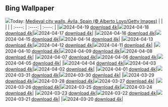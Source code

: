 ## Bing Wallpaper
![](./wallpaper/2024-04-19.jpg)Today: [Medieval city walls, Ávila, Spain (© Alberto Loyo/Getty Images)](./wallpaper/2024-04-19.jpg)
|      |      |      |
| :----: | :----: | :----: |
|![](./wallpaper/2024-04-19_sm.jpg)2024-04-19 [download 4k](./wallpaper/2024-04-19.jpg)|![](./wallpaper/2024-04-18_sm.jpg)2024-04-18 [download 4k](./wallpaper/2024-04-18.jpg)|![](./wallpaper/2024-04-17_sm.jpg)2024-04-17 [download 4k](./wallpaper/2024-04-17.jpg)|
|![](./wallpaper/2024-04-16_sm.jpg)2024-04-16 [download 4k](./wallpaper/2024-04-16.jpg)|![](./wallpaper/2024-04-15_sm.jpg)2024-04-15 [download 4k](./wallpaper/2024-04-15.jpg)|![](./wallpaper/2024-04-14_sm.jpg)2024-04-14 [download 4k](./wallpaper/2024-04-14.jpg)|
|![](./wallpaper/2024-04-13_sm.jpg)2024-04-13 [download 4k](./wallpaper/2024-04-13.jpg)|![](./wallpaper/2024-04-12_sm.jpg)2024-04-12 [download 4k](./wallpaper/2024-04-12.jpg)|![](./wallpaper/2024-04-11_sm.jpg)2024-04-11 [download 4k](./wallpaper/2024-04-11.jpg)|
|![](./wallpaper/2024-04-10_sm.jpg)2024-04-10 [download 4k](./wallpaper/2024-04-10.jpg)|![](./wallpaper/2024-04-09_sm.jpg)2024-04-09 [download 4k](./wallpaper/2024-04-09.jpg)|![](./wallpaper/2024-04-08_sm.jpg)2024-04-08 [download 4k](./wallpaper/2024-04-08.jpg)|
|![](./wallpaper/2024-04-07_sm.jpg)2024-04-07 [download 4k](./wallpaper/2024-04-07.jpg)|![](./wallpaper/2024-04-06_sm.jpg)2024-04-06 [download 4k](./wallpaper/2024-04-06.jpg)|![](./wallpaper/2024-04-05_sm.jpg)2024-04-05 [download 4k](./wallpaper/2024-04-05.jpg)|
|![](./wallpaper/2024-04-04_sm.jpg)2024-04-04 [download 4k](./wallpaper/2024-04-04.jpg)|![](./wallpaper/2024-04-03_sm.jpg)2024-04-03 [download 4k](./wallpaper/2024-04-03.jpg)|![](./wallpaper/2024-04-02_sm.jpg)2024-04-02 [download 4k](./wallpaper/2024-04-02.jpg)|
|![](./wallpaper/2024-04-01_sm.jpg)2024-04-01 [download 4k](./wallpaper/2024-04-01.jpg)|![](./wallpaper/2024-03-31_sm.jpg)2024-03-31 [download 4k](./wallpaper/2024-03-31.jpg)|![](./wallpaper/2024-03-30_sm.jpg)2024-03-30 [download 4k](./wallpaper/2024-03-30.jpg)|
|![](./wallpaper/2024-03-29_sm.jpg)2024-03-29 [download 4k](./wallpaper/2024-03-29.jpg)|![](./wallpaper/2024-03-28_sm.jpg)2024-03-28 [download 4k](./wallpaper/2024-03-28.jpg)|![](./wallpaper/2024-03-27_sm.jpg)2024-03-27 [download 4k](./wallpaper/2024-03-27.jpg)|
|![](./wallpaper/2024-03-26_sm.jpg)2024-03-26 [download 4k](./wallpaper/2024-03-26.jpg)|![](./wallpaper/2024-03-25_sm.jpg)2024-03-25 [download 4k](./wallpaper/2024-03-25.jpg)|![](./wallpaper/2024-03-24_sm.jpg)2024-03-24 [download 4k](./wallpaper/2024-03-24.jpg)|
|![](./wallpaper/2024-03-23_sm.jpg)2024-03-23 [download 4k](./wallpaper/2024-03-23.jpg)|![](./wallpaper/2024-03-22_sm.jpg)2024-03-22 [download 4k](./wallpaper/2024-03-22.jpg)|![](./wallpaper/2024-03-21_sm.jpg)2024-03-21 [download 4k](./wallpaper/2024-03-21.jpg)|
|![](./wallpaper/2024-03-20_sm.jpg)2024-03-20 [download 4k](./wallpaper/2024-03-20.jpg)|